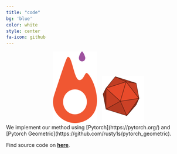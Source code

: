 ```yaml
---
title: "code"
bg: 'blue'
color: white
style: center
fa-icon: github
---
```

<div style="text-align: center">
<img src="./assets/pytorch.png" alt="pytorch" style="margin-right: 10px"/>
<img src="./assets/pygeometric.png" alt="pygeometric"/>
</div>
We implement our method using [Pytorch](https://pytorch.org/) and [Pytorch Geometric](https://github.com/rusty1s/pytorch_geometric). 

Find source code on **[here](https://github.com/imatge-upc/ragc)**.
